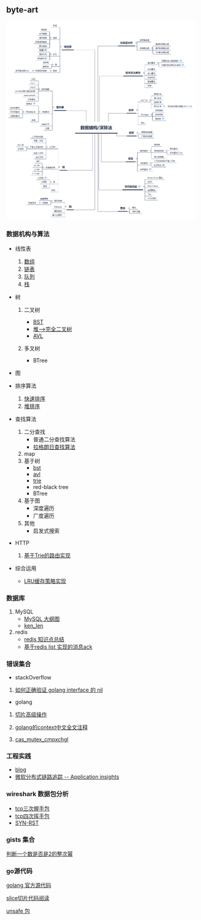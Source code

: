 ## byte-art

![数据结构 演算法](./builder.png)

### 数据机构与算法
* 线性表
    1. [数组](linear_list/array)
    2. [链表](linear_list/my_list)
    3. [队列](linear_list/my_queue)
    4. [栈](linear_list/my_stack)
* 树
    1. 二叉树
        * [BST](tree/bst) 
        * [堆-->完全二叉树](my_sort/my_heap_sort)
        * [AVL](tree/avl)
        
    2. 多叉树
        * BTree    
* 图

* 排序算法
    1. [快速排序](my_sort/my_quick_sort)
    2. [堆排序](my_sort/my_heap_sort)
* 查找算法
     1. 二分查找
        * 普通二分查找算法
        * [拉格朗日查找算法](search/lagrange_searh)
     2. map 
     3. 基于树
        * [bst](tree/bst)
        * [avl](tree/avl)
        * [trie](tree/trie/main.go)
        * red-black tree
        * BTree
     4. 基于图
        * 深度遍历
        * 广度遍历
     5. 其他
        * 启发式搜索
* HTTP 
    1. [基于Trie的路由实现](tree/trie/route/main.go)   
    
* 综合运用
    * [LRU缓存策略实现](linear_list/my_list/lru/main.go)         

### 数据库

1. MySQL
    * [MySQL 大纲图](asset/mysql/mysql.png) 
    * [ken_len](mysql/key_len_calc_summary.md)
2. redis
    * [redis 知识点总结](asset/redis/redis.xmind)
    * [基于redis list 实现的消息ack](asset/redis/redis_ack/redis消息队列ack实现.md)

### 错误集合

* stackOverflow
1. [如何正确验证 golang interface 的 nil](stack_overflow/question/hiding_nil_values.md)
* golang 
1. [切片高级操作](golang/slice_advance.md) 

2. [golang的context中文全文注释](golang/context.md)    

3. [cas_mutex_cmpxchgl](golang/挖掘mutex_cas_cmpxchgl.md) 
### 工程实践
* [blog](https://www.jianshu.com/p/07cf4093536a)
* [微软分布式链路追踪 -- Application insights](https://docs.microsoft.com/en-us/azure/azure-monitor/app/app-insights-overview)

### wireshark 数据包分析
* [tcp三次握手包](wireshark_analysis/TCP的三次握手.md)
* [tcp四次挥手包](wireshark_analysis/TCP的四次挥手数据包.md)
* [SYN-RST](wireshark_analysis/客户端连接存活的主机但是没有服务的tcp包.md)

### gists 集合
[判断一个数是否是2的整次幂](/go_gist/is_power_of_two.go)    


### go源代码
[golang 官方源代码](https://go.googlesource.com/go/)

[slice切片代码阅读](go_gist/sl/slice_src_int.md)

[unsafe 包](go_gist/unsafe_sty/unsafe.md)